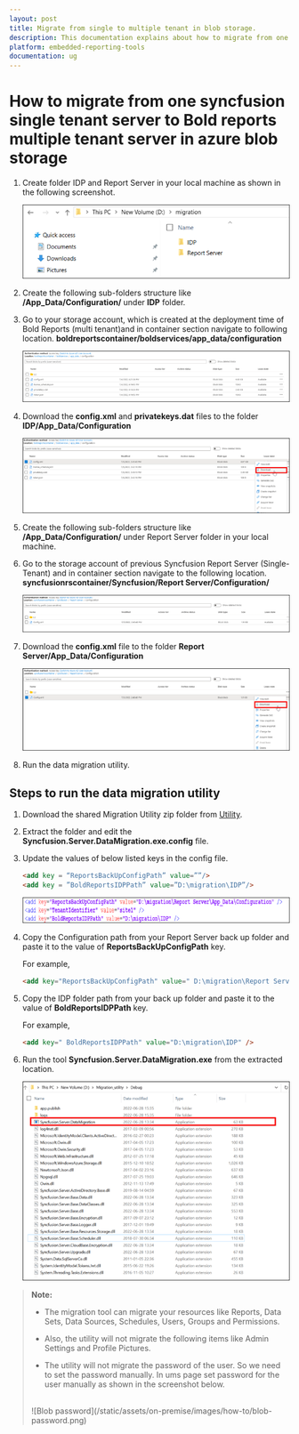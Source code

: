 ```yaml
---
layout: post
title: Migrate from single to multiple tenant in blob storage.
description: This documentation explains about how to migrate from one Sycfusion server single tenant to Bold reports multiple server in blob storage.
platform: embedded-reporting-tools
documentation: ug
---
```


# How to migrate from one syncfusion single tenant server to Bold reports multiple tenant server in azure blob storage

1. Create folder IDP and Report Server in your local machine as shown in the following screenshot.

   ![Azure Blob folder](/static/assets/on-premise/images/how-to/blob-folder.png)

2. Create the following sub-folders structure like **/App_Data/Configuration/** under **IDP** folder.

3. Go to your storage account, which is created at the deployment time of Bold Reports (multi tenant)and in container section navigate to following location. **boldreportscontainer/boldservices/app_data/configuration**

   ![Azure Blob location](/static/assets/on-premise/images/how-to/blob-location.png)

4. Download the **config.xml** and **privatekeys.dat** files to the folder **IDP/App_Data/Configuration**

   ![Azure Blob download option](/static/assets/on-premise/images/how-to/blob-download.png)

5. Create the following sub-folders structure like **/App_Data/Configuration/** under Report Server folder in your local machine.

6. Go to the storage account of previous Syncfusion Report Server (Single-Tenant) and in container section navigate to the following location. **syncfusionrscontainer/Syncfusion/Report Server/Configuration/**

   ![Configure file](/static/assets/on-premise/images/how-to/blob-configure.png)

7. Download the **config.xml** file to the folder **Report Server/App_Data/Configuration**

   ![Configure download option](/static/assets/on-premise/images/how-to/blob-config-download.png)

8. Run the data migration utility.

## Steps to run the data migration utility

1. Download the shared Migration Utility zip folder from [Utility](https://www.syncfusion.com/downloads/support/common/5100/ze/Migration_Utility_4f292a75.zip).

2. Extract the folder and edit the **Syncfusion.Server.DataMigration.exe.config** file.

3. Update the values of below listed keys in the config file.

   ``` html
   <add key = “ReportsBackUpConfigPath” value=””/>
   <add key = ”BoldReportsIDPPath” value=”D:\migration\IDP”/>
   ```

   ![Add key file](/static/assets/on-premise/images/how-to/blob-add-key.png)

4. Copy the Configuration path from your Report Server back up folder and paste it to the value of **ReportsBackUpConfigPath** key.

   For example,

   ``` html
   <add key="ReportsBackUpConfigPath" value=" D:\migration\Report Server\App_Data\Configuration" />
   ```

5. Copy the IDP folder path from your back up folder and paste it to the value of **BoldReportsIDPPath** key.

   For example,

   ``` html
   <add key=" BoldReportsIDPPath" value="D:\migration\IDP" />
   ```

6. Run the tool **Syncfusion.Server.DataMigration.exe** from the extracted location.

   ![Blob Utility](/static/assets/on-premise/images/how-to/blob-utility.png)

> **Note:**
> * The migration tool can migrate your resources like Reports, Data Sets, Data Sources, Schedules, Users, Groups and Permissions.<br>
>
> * Also, the utility will not migrate the following items like Admin Settings and Profile Pictures.<br>
>
> * The utility will not migrate the password of the user. So we need to set the password manually. In ums page set password for the user manually as shown in the screenshot below.<br>
><br>
> ![Blob password](/static/assets/on-premise/images/how-to/blob-password.png)